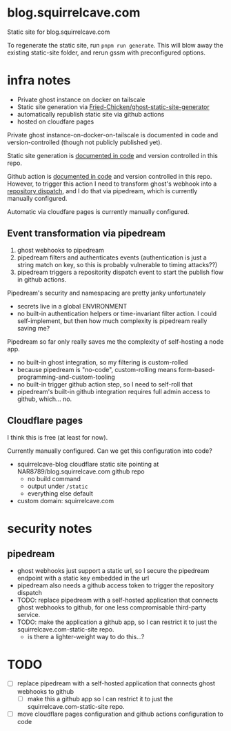 # blog.squirrelcave.com

Static site for blog.squirrelcave.com

To regenerate the static site, run `pnpm run generate`. This will blow away the existing static-site folder, and rerun gssm with preconfigured options.

# infra notes

- Private ghost instance on docker on tailscale
- Static site generation via [Fried-Chicken/ghost-static-site-generator](https://github.com/Fried-Chicken/ghost-static-site-generator)
- automatically republish static site via github actions
- hosted on cloudfare pages

Private ghost instance-on-docker-on-tailscale is documented in code and version-controlled (though not publicly published yet).

Static site generation is [documented in code](https://github.com/NAR8789/squirrelcave.com-static-site/blob/main/package.json#L4) and version controlled in this repo.

Github action is [documented in code](https://github.com/NAR8789/squirrelcave.com-static-site/blob/main/.github/workflows/publish-static-site.yml) and version controlled in this repo. However, to trigger this action I need to transform ghost's webhook into a [repository dispatch](https://docs.github.com/en/rest/repos/repos#create-a-repository-dispatch-event), and I do that via pipedream, which is currently manually configured.

Automatic via cloudfare pages is currently manually configured.

## Event transformation via pipedream

1. ghost webhooks to pipedream
2. pipedream filters and authenticates events (authentication is just a string match on key, so this is probably vulnerable to timing attacks??)
3. pipedream triggers a repositority dispatch event to start the publish flow in github actions.

Pipedream's security and namespacing are pretty janky unfortunately
- secrets live in a global ENVIRONMENT
- no built-in authentication helpers or time-invariant filter action. I could self-implement, but then how much complexity is pipedream really saving me?

Pipedream so far only really saves me the complexity of self-hosting a node app.
- no built-in ghost integration, so my filtering is custom-rolled
- because pipedream is "no-code", custom-rolling means form-based-programming-and-custom-tooling
- no built-in trigger github action step, so I need to self-roll that
- pipedream's built-in github integration requires full admin access to github, which... no.

## Cloudflare pages

I think this is free (at least for now).

Currently manually configured. Can we get this configuration into code?

- squirrelcave-blog cloudflare static site pointing at NAR8789/blog.squirrelcave.com github repo
  - no build command
  - output under `/static`
  - everything else default
- custom domain: squirrelcave.com

# security notes

## pipedream

- ghost webhooks just support a static url, so I secure the pipedream endpoint with a static key embedded in the url
- pipedream also needs a github access token to trigger the repository dispatch
- TODO: replace pipedream with a self-hosted application that connects ghost webhooks to github, for one less
  compromisable third-party service.
- TODO: make the application a github app, so I can restrict it to just the squirrelcave.com-static-site repo.
  - is there a lighter-weight way to do this...?

# TODO

- [ ] replace pipedream with a self-hosted application that connects ghost webhooks to github
  - [ ] make this a github app so I can restrict it to just the squirrelcave.com-static-site repo.
- [ ] move cloudflare pages configuration and github actions configuration to code

